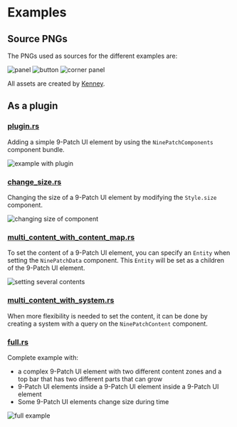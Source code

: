 # Examples

## Source PNGs

The PNGs used as sources for the different examples are:

![panel](https://raw.githubusercontent.com/mockersf/bevy_extra/master/bevy_ninepatch/assets/glassPanel_corners.png)
![button](https://raw.githubusercontent.com/mockersf/bevy_extra/master/bevy_ninepatch/assets/blue_button02.png)
![corner panel](https://raw.githubusercontent.com/mockersf/bevy_extra/master/bevy_ninepatch/assets/metalPanel_yellowCorner.png)

All assets are created by [Kenney](https://www.kenney.nl).

## As a plugin

### [plugin.rs](https://github.com/mockersf/bevy_extra/blob/master/bevy_ninepatch/examples/plugin.rs)

Adding a simple 9-Patch UI element by using the `NinePatchComponents` component bundle.

![example with plugin](https://raw.githubusercontent.com/mockersf/bevy_extra/master/bevy_ninepatch/examples/plugin.png)

### [change_size.rs](https://github.com/mockersf/bevy_extra/blob/master/bevy_ninepatch/examples/change_size.rs)

Changing the size of a 9-Patch UI element by modifying the `Style.size` component.

![changing size of component](https://raw.githubusercontent.com/mockersf/bevy_extra/master/bevy_ninepatch/examples/change_size.gif)

### [multi_content_with_content_map.rs](https://github.com/mockersf/bevy_extra/blob/master/bevy_ninepatch/examples/multi_content_with_content_map.rs)

To set the content of a 9-Patch UI element, you can specify an `Entity` when setting the `NinePatchData` component. This `Entity` will be set as a children of the 9-Patch UI element.

![setting several contents](https://raw.githubusercontent.com/mockersf/bevy_extra/master/bevy_ninepatch/examples/multi_content.png)

### [multi_content_with_system.rs](https://github.com/mockersf/bevy_extra/blob/master/bevy_ninepatch/examples/multi_content_with_content_map.rs)

When more flexibility is needed to set the content, it can be done by creating a system with a query on the `NinePatchContent` component.

### [full.rs](https://github.com/mockersf/bevy_extra/blob/master/bevy_ninepatch/examples/full.rs)

Complete example with:
* a complex 9-Patch UI element with two different content zones and a top bar that has two different parts that can grow
* 9-Patch UI elements inside a 9-Patch UI element inside a 9-Patch UI element
* Some 9-Patch UI elements change size during time

![full example](https://raw.githubusercontent.com/mockersf/bevy_extra/master/bevy_ninepatch/examples/full.gif)
